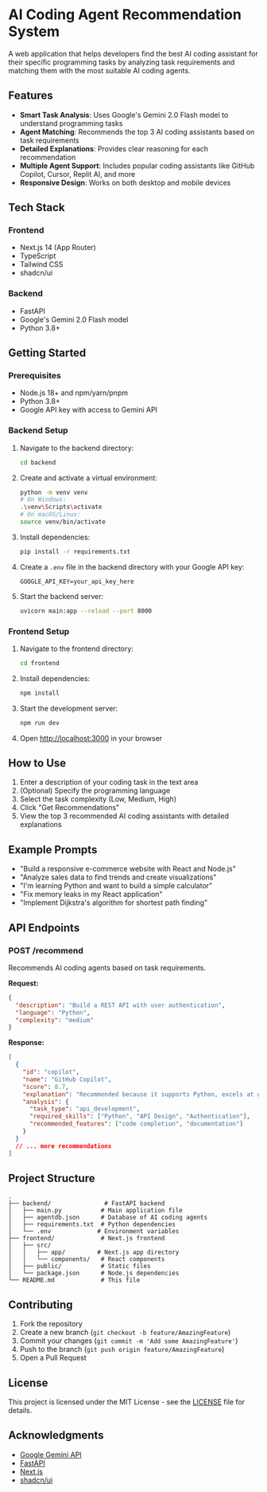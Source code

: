 # AI Coding Agent Recommendation System

A web application that helps developers find the best AI coding assistant for their specific programming tasks by analyzing task requirements and matching them with the most suitable AI coding agents.

## Features

- **Smart Task Analysis**: Uses Google's Gemini 2.0 Flash model to understand programming tasks
- **Agent Matching**: Recommends the top 3 AI coding assistants based on task requirements
- **Detailed Explanations**: Provides clear reasoning for each recommendation
- **Multiple Agent Support**: Includes popular coding assistants like GitHub Copilot, Cursor, Replit AI, and more
- **Responsive Design**: Works on both desktop and mobile devices

## Tech Stack

### Frontend
- Next.js 14 (App Router)
- TypeScript
- Tailwind CSS
- shadcn/ui

### Backend
- FastAPI
- Google's Gemini 2.0 Flash model
- Python 3.8+

## Getting Started

### Prerequisites

- Node.js 18+ and npm/yarn/pnpm
- Python 3.8+
- Google API key with access to Gemini API

### Backend Setup

1. Navigate to the backend directory:
   ```bash
   cd backend
   ```

2. Create and activate a virtual environment:
   ```bash
   python -m venv venv
   # On Windows:
   .\venv\Scripts\activate
   # On macOS/Linux:
   source venv/bin/activate
   ```

3. Install dependencies:
   ```bash
   pip install -r requirements.txt
   ```

4. Create a `.env` file in the backend directory with your Google API key:
   ```
   GOOGLE_API_KEY=your_api_key_here
   ```

5. Start the backend server:
   ```bash
   uvicorn main:app --reload --port 8000
   ```

### Frontend Setup

1. Navigate to the frontend directory:
   ```bash
   cd frontend
   ```

2. Install dependencies:
   ```bash
   npm install
   ```

3. Start the development server:
   ```bash
   npm run dev
   ```

4. Open [http://localhost:3000](http://localhost:3000) in your browser

## How to Use

1. Enter a description of your coding task in the text area
2. (Optional) Specify the programming language
3. Select the task complexity (Low, Medium, High)
4. Click "Get Recommendations"
5. View the top 3 recommended AI coding assistants with detailed explanations

## Example Prompts

- "Build a responsive e-commerce website with React and Node.js"
- "Analyze sales data to find trends and create visualizations"
- "I'm learning Python and want to build a simple calculator"
- "Fix memory leaks in my React application"
- "Implement Dijkstra's algorithm for shortest path finding"

## API Endpoints

### POST /recommend

Recommends AI coding agents based on task requirements.

**Request:**
```json
{
  "description": "Build a REST API with user authentication",
  "language": "Python",
  "complexity": "medium"
}
```

**Response:**
```json
[
  {
    "id": "copilot",
    "name": "GitHub Copilot",
    "score": 8.7,
    "explanation": "Recommended because it supports Python, excels at general coding, and offers code completion.",
    "analysis": {
      "task_type": "api_development",
      "required_skills": ["Python", "API Design", "Authentication"],
      "recommended_features": ["code completion", "documentation"]
    }
  }
  // ... more recommendations
]
```

## Project Structure

```
.
├── backend/               # FastAPI backend
│   ├── main.py           # Main application file
│   ├── agentdb.json      # Database of AI coding agents
│   ├── requirements.txt  # Python dependencies
│   └── .env             # Environment variables
├── frontend/             # Next.js frontend
│   ├── src/
│   │   ├── app/         # Next.js app directory
│   │   └── components/   # React components
│   ├── public/           # Static files
│   └── package.json      # Node.js dependencies
└── README.md             # This file
```

## Contributing

1. Fork the repository
2. Create a new branch (`git checkout -b feature/AmazingFeature`)
3. Commit your changes (`git commit -m 'Add some AmazingFeature'`)
4. Push to the branch (`git push origin feature/AmazingFeature`)
5. Open a Pull Request

## License

This project is licensed under the MIT License - see the [LICENSE](LICENSE) file for details.

## Acknowledgments

- [Google Gemini API](https://ai.google.dev/)
- [FastAPI](https://fastapi.tiangolo.com/)
- [Next.js](https://nextjs.org/)
- [shadcn/ui](https://ui.shadcn.com/)